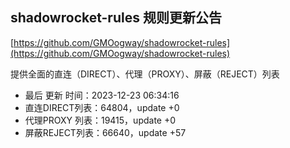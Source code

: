## shadowrocket-rules 规则更新公告

[https://github.com/GMOogway/shadowrocket-rules](https://github.com/GMOogway/shadowrocket-rules)

提供全面的直连（DIRECT）、代理（PROXY）、屏蔽（REJECT）列表
- 最后 更新 时间：2023-12-23 06:34:16
- 直连DIRECT列表：64804，update +0
- 代理PROXY 列表：19415，update +0
- 屏蔽REJECT列表：66640，update +57